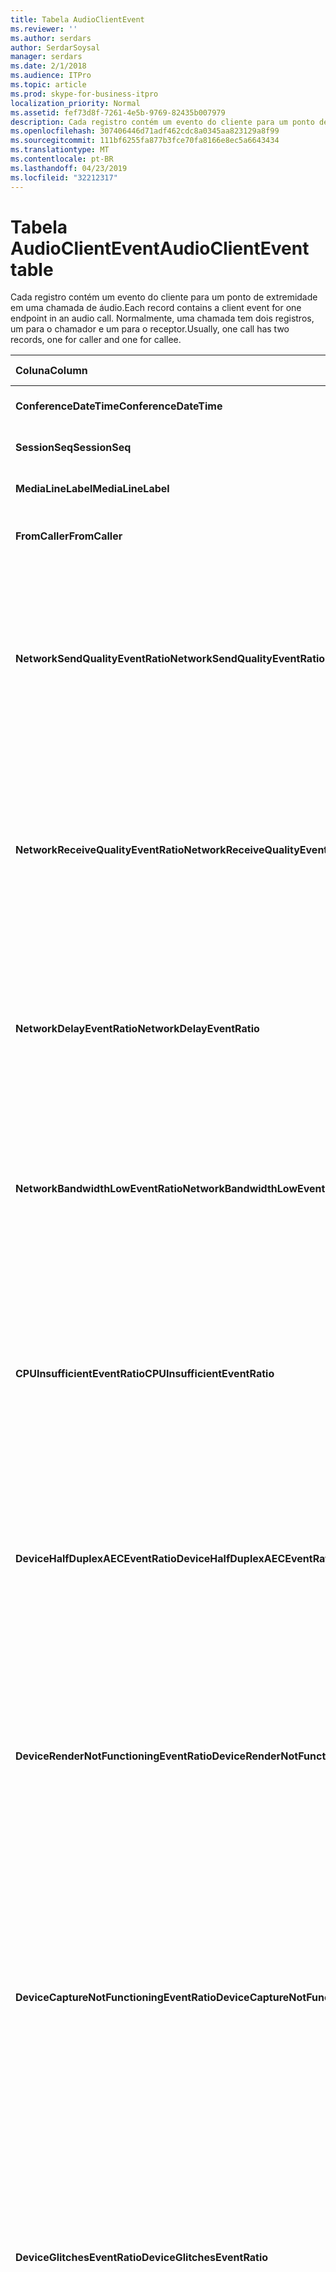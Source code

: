 ```yaml
---
title: Tabela AudioClientEvent
ms.reviewer: ''
ms.author: serdars
author: SerdarSoysal
manager: serdars
ms.date: 2/1/2018
ms.audience: ITPro
ms.topic: article
ms.prod: skype-for-business-itpro
localization_priority: Normal
ms.assetid: fef73d8f-7261-4e5b-9769-82435b007979
description: Cada registro contém um evento do cliente para um ponto de extremidade em uma chamada de áudio. Normalmente, uma chamada tem dois registros, um para o chamador e um para o receptor.
ms.openlocfilehash: 307406446d71adf462cdc8a0345aa823129a8f99
ms.sourcegitcommit: 111bf6255fa877b3fce70fa8166e8ec5a6643434
ms.translationtype: MT
ms.contentlocale: pt-BR
ms.lasthandoff: 04/23/2019
ms.locfileid: "32212317"
---
```

# <a name="audioclientevent-table"></a><span data-ttu-id="a7abc-104">Tabela AudioClientEvent</span><span class="sxs-lookup"><span data-stu-id="a7abc-104">AudioClientEvent table</span></span>
 
<span data-ttu-id="a7abc-105">Cada registro contém um evento do cliente para um ponto de extremidade em uma chamada de áudio.</span><span class="sxs-lookup"><span data-stu-id="a7abc-105">Each record contains a client event for one endpoint in an audio call.</span></span> <span data-ttu-id="a7abc-106">Normalmente, uma chamada tem dois registros, um para o chamador e um para o receptor.</span><span class="sxs-lookup"><span data-stu-id="a7abc-106">Usually, one call has two records, one for caller and one for callee.</span></span>
  
|<span data-ttu-id="a7abc-107">**Coluna**</span><span class="sxs-lookup"><span data-stu-id="a7abc-107">**Column**</span></span>|<span data-ttu-id="a7abc-108">**Tipo de dados**</span><span class="sxs-lookup"><span data-stu-id="a7abc-108">**Data Type**</span></span>|<span data-ttu-id="a7abc-109">**Chave/índice**</span><span class="sxs-lookup"><span data-stu-id="a7abc-109">**Key/Index**</span></span>|<span data-ttu-id="a7abc-110">**Detalhes**</span><span class="sxs-lookup"><span data-stu-id="a7abc-110">**Details**</span></span>|
|:-----|:-----|:-----|:-----|
|<span data-ttu-id="a7abc-111">**ConferenceDateTime**</span><span class="sxs-lookup"><span data-stu-id="a7abc-111">**ConferenceDateTime**</span></span> <br/> |<span data-ttu-id="a7abc-112">datetime</span><span class="sxs-lookup"><span data-stu-id="a7abc-112">datetime</span></span>  <br/> |<span data-ttu-id="a7abc-113">Primária</span><span class="sxs-lookup"><span data-stu-id="a7abc-113">Primary</span></span>  <br/> |<span data-ttu-id="a7abc-114">Referenciado de [MediaLine table](medialine-0.md).</span><span class="sxs-lookup"><span data-stu-id="a7abc-114">Referenced from the [MediaLine table](medialine-0.md).</span></span>  <br/> |
|<span data-ttu-id="a7abc-115">**SessionSeq**</span><span class="sxs-lookup"><span data-stu-id="a7abc-115">**SessionSeq**</span></span> <br/> |<span data-ttu-id="a7abc-116">int</span><span class="sxs-lookup"><span data-stu-id="a7abc-116">int</span></span>  <br/> |<span data-ttu-id="a7abc-117">Primária</span><span class="sxs-lookup"><span data-stu-id="a7abc-117">Primary</span></span>  <br/> |<span data-ttu-id="a7abc-118">Referenciado de [MediaLine table](medialine-0.md).</span><span class="sxs-lookup"><span data-stu-id="a7abc-118">Referenced from the [MediaLine table](medialine-0.md).</span></span>  <br/> |
|<span data-ttu-id="a7abc-119">**MediaLineLabel**</span><span class="sxs-lookup"><span data-stu-id="a7abc-119">**MediaLineLabel**</span></span> <br/> |<span data-ttu-id="a7abc-120">tinyint</span><span class="sxs-lookup"><span data-stu-id="a7abc-120">tinyint</span></span>  <br/> |<span data-ttu-id="a7abc-121">Primária</span><span class="sxs-lookup"><span data-stu-id="a7abc-121">Primary</span></span>  <br/> |<span data-ttu-id="a7abc-122">Referenciado de [MediaLine table](medialine-0.md).</span><span class="sxs-lookup"><span data-stu-id="a7abc-122">Referenced from the [MediaLine table](medialine-0.md).</span></span>  <br/> |
|<span data-ttu-id="a7abc-123">**FromCaller**</span><span class="sxs-lookup"><span data-stu-id="a7abc-123">**FromCaller**</span></span> <br/> |<span data-ttu-id="a7abc-124">bit</span><span class="sxs-lookup"><span data-stu-id="a7abc-124">bit</span></span>  <br/> |<span data-ttu-id="a7abc-125">Primária</span><span class="sxs-lookup"><span data-stu-id="a7abc-125">Primary</span></span>  <br/> |<span data-ttu-id="a7abc-126">0: dados do receptor</span><span class="sxs-lookup"><span data-stu-id="a7abc-126">0: Callee's data</span></span>  <br/> <span data-ttu-id="a7abc-127">1: dados do chamador</span><span class="sxs-lookup"><span data-stu-id="a7abc-127">1: Caller's data</span></span>  <br/> |
|<span data-ttu-id="a7abc-128">**NetworkSendQualityEventRatio**</span><span class="sxs-lookup"><span data-stu-id="a7abc-128">**NetworkSendQualityEventRatio**</span></span> <br/> |<span data-ttu-id="a7abc-129">decimal(5,2)</span><span class="sxs-lookup"><span data-stu-id="a7abc-129">decimal(5,2)</span></span>  <br/> | <br/> |<span data-ttu-id="a7abc-130">Porcentagem da sessão que o evento NetworkSendQuality foi acionado para o estado 'Ruim'.</span><span class="sxs-lookup"><span data-stu-id="a7abc-130">Percentage of session the NetworkSendQuality event was fired for 'Bad' state.</span></span>  <br/> <span data-ttu-id="a7abc-131">Qualidade da rede em termos de perda de pacote ou jitter é grave e afeta a qualidade do áudio que está sendo enviada.</span><span class="sxs-lookup"><span data-stu-id="a7abc-131">Network quality in terms of jitter or packet loss is severe and impacting the quality of audio being sent.</span></span>  <br/> |
|<span data-ttu-id="a7abc-132">**NetworkReceiveQualityEventRatio**</span><span class="sxs-lookup"><span data-stu-id="a7abc-132">**NetworkReceiveQualityEventRatio**</span></span> <br/> |<span data-ttu-id="a7abc-133">decimal(5,2)</span><span class="sxs-lookup"><span data-stu-id="a7abc-133">decimal(5,2)</span></span>  <br/> | <br/> |<span data-ttu-id="a7abc-134">Porcentagem da sessão que o evento ReceiveSendQuality foi acionado para o estado 'Ruim'.</span><span class="sxs-lookup"><span data-stu-id="a7abc-134">Percentage of session the ReceiveSendQuality event was fired for 'Bad' state.</span></span>  <br/> <span data-ttu-id="a7abc-135">Qualidade da rede em termos de perda de pacote ou jitter é grave e afeta a qualidade do áudio que está sendo recebido.</span><span class="sxs-lookup"><span data-stu-id="a7abc-135">Network quality in terms of jitter or packet loss is severe and impacting the quality of audio being received.</span></span>  <br/> |
|<span data-ttu-id="a7abc-136">**NetworkDelayEventRatio**</span><span class="sxs-lookup"><span data-stu-id="a7abc-136">**NetworkDelayEventRatio**</span></span> <br/> |<span data-ttu-id="a7abc-137">decimal(5,2)</span><span class="sxs-lookup"><span data-stu-id="a7abc-137">decimal(5,2)</span></span>  <br/> | <br/> |<span data-ttu-id="a7abc-138">Porcentagem da sessão que o evento atraso foi acionado para o estado 'Ruim'.</span><span class="sxs-lookup"><span data-stu-id="a7abc-138">Percentage of session the Delay event was fired for 'Bad' state.</span></span> <span data-ttu-id="a7abc-139">Latência de rede é grave e afeta a experiência, impedindo a execução de comunicação interativa</span><span class="sxs-lookup"><span data-stu-id="a7abc-139">Network latency is severe and impacting the experience by preventing interactive communication</span></span>  <br/> |
|<span data-ttu-id="a7abc-140">**NetworkBandwidthLowEventRatio**</span><span class="sxs-lookup"><span data-stu-id="a7abc-140">**NetworkBandwidthLowEventRatio**</span></span> <br/> |<span data-ttu-id="a7abc-141">decimal(5,2)</span><span class="sxs-lookup"><span data-stu-id="a7abc-141">decimal(5,2)</span></span>  <br/> | <br/> |<span data-ttu-id="a7abc-142">Porcentagem da sessão que o evento LowBandwidth foi acionado para o estado 'Ruim'.</span><span class="sxs-lookup"><span data-stu-id="a7abc-142">Percentage of session the LowBandwidth event was fired for 'Bad' state.</span></span> <span data-ttu-id="a7abc-143">A largura de banda disponível é insuficiente para uma experiência aceitável de voz.</span><span class="sxs-lookup"><span data-stu-id="a7abc-143">The available bandwidth is insufficient for an acceptable voice experience.</span></span>  <br/> |
|<span data-ttu-id="a7abc-144">**CPUInsufficientEventRatio**</span><span class="sxs-lookup"><span data-stu-id="a7abc-144">**CPUInsufficientEventRatio**</span></span> <br/> |<span data-ttu-id="a7abc-145">decimal(5,2)</span><span class="sxs-lookup"><span data-stu-id="a7abc-145">decimal(5,2)</span></span>  <br/> | <br/> |<span data-ttu-id="a7abc-146">Porcentagem da sessão que o evento de CPU insuficiente foi acionado para o estado 'Ruim'.</span><span class="sxs-lookup"><span data-stu-id="a7abc-146">Percentage of session the insufficient CPU event was fired for 'Bad' state.</span></span> <span data-ttu-id="a7abc-147">Há insuficientes ciclos de CPU para processamento com as modalidades atuais e aplicativos em uso.</span><span class="sxs-lookup"><span data-stu-id="a7abc-147">There are insufficient CPU cycles for processing with the current modalities and applications in use.</span></span> <span data-ttu-id="a7abc-148">Isso faz com que as distorções com o canal de áudio.</span><span class="sxs-lookup"><span data-stu-id="a7abc-148">This causes distortions with the audio channel.</span></span>  <br/> |
|<span data-ttu-id="a7abc-149">**DeviceHalfDuplexAECEventRatio**</span><span class="sxs-lookup"><span data-stu-id="a7abc-149">**DeviceHalfDuplexAECEventRatio**</span></span> <br/> |<span data-ttu-id="a7abc-150">decimal(5,2)</span><span class="sxs-lookup"><span data-stu-id="a7abc-150">decimal(5,2)</span></span>  <br/> | <br/> |<span data-ttu-id="a7abc-151">Porcentagem da sessão que o evento DeviceHalfDuplexAEC foi acionado para o estado 'Ruim'.</span><span class="sxs-lookup"><span data-stu-id="a7abc-151">Percentage of session the DeviceHalfDuplexAEC event was fired for 'Bad' state.</span></span> <span data-ttu-id="a7abc-152">Para evitar o eco, o sistema tem entrar half duplex.</span><span class="sxs-lookup"><span data-stu-id="a7abc-152">In order to prevent echo, the system has enter half duplex.</span></span>  <br/> |
|<span data-ttu-id="a7abc-153">**DeviceRenderNotFunctioningEventRatio**</span><span class="sxs-lookup"><span data-stu-id="a7abc-153">**DeviceRenderNotFunctioningEventRatio**</span></span> <br/> |<span data-ttu-id="a7abc-154">decimal(5,2)</span><span class="sxs-lookup"><span data-stu-id="a7abc-154">decimal(5,2)</span></span>  <br/> | <br/> |<span data-ttu-id="a7abc-155">Porcentagem da sessão que o evento DeviceRenderNotFunctioning foi acionado para o estado 'Ruim'.</span><span class="sxs-lookup"><span data-stu-id="a7abc-155">Percentage of session the DeviceRenderNotFunctioning event was fired for 'Bad' state.</span></span> <span data-ttu-id="a7abc-156">O dispositivo de renderização sendo utilizado para a sessão não está funcionando corretamente.</span><span class="sxs-lookup"><span data-stu-id="a7abc-156">The render device currently being used for the session is not functioning correctly.</span></span> <span data-ttu-id="a7abc-157">Isso pode causar problemas de áudio unidirecionais.</span><span class="sxs-lookup"><span data-stu-id="a7abc-157">This can cause one-way audio issues.</span></span>  <br/> |
|<span data-ttu-id="a7abc-158">**DeviceCaptureNotFunctioningEventRatio**</span><span class="sxs-lookup"><span data-stu-id="a7abc-158">**DeviceCaptureNotFunctioningEventRatio**</span></span> <br/> |<span data-ttu-id="a7abc-159">decimal(5,2)</span><span class="sxs-lookup"><span data-stu-id="a7abc-159">decimal(5,2)</span></span>  <br/> | <br/> |<span data-ttu-id="a7abc-160">Porcentagem da sessão que o evento DeviceCaptureNotFunctioning foi acionado para o estado 'Ruim'.</span><span class="sxs-lookup"><span data-stu-id="a7abc-160">Percentage of session the DeviceCaptureNotFunctioning event was fired for 'Bad' state.</span></span> <span data-ttu-id="a7abc-161">O dispositivo de captura sendo utilizado para a sessão não está funcionando corretamente.</span><span class="sxs-lookup"><span data-stu-id="a7abc-161">The capture device currently being used for the session is not functioning correctly.</span></span> <span data-ttu-id="a7abc-162">Isso pode causar problemas de áudio unidirecionais.</span><span class="sxs-lookup"><span data-stu-id="a7abc-162">This can cause one-way audio issues.</span></span>  <br/> |
|<span data-ttu-id="a7abc-163">**DeviceGlitchesEventRatio**</span><span class="sxs-lookup"><span data-stu-id="a7abc-163">**DeviceGlitchesEventRatio**</span></span> <br/> |<span data-ttu-id="a7abc-164">decimal(5,2)</span><span class="sxs-lookup"><span data-stu-id="a7abc-164">decimal(5,2)</span></span>  <br/> | <br/> |<span data-ttu-id="a7abc-165">Porcentagem da sessão que o evento DeviceGlitches foi acionado para o estado 'Ruim'.</span><span class="sxs-lookup"><span data-stu-id="a7abc-165">Percentage of session the DeviceGlitches event was fired for 'Bad' state.</span></span> <span data-ttu-id="a7abc-166">Há falhas graves no processamento de áudio que está causando distorções.</span><span class="sxs-lookup"><span data-stu-id="a7abc-166">There are severe glitches in the rendering of audio which is causing distortions.</span></span> <span data-ttu-id="a7abc-167">Esses problemas podem ser causados por problemas de driver, tempestade de chamadas (DPC) procedimento adiada (drivers) e alto uso da CPU.</span><span class="sxs-lookup"><span data-stu-id="a7abc-167">These glitches can be caused by driver issues, deferred procedure calls (DPC) storm (drivers), and high CPU usage.</span></span>  <br/> |
|<span data-ttu-id="a7abc-168">**DeviceLowSNREventRatio**</span><span class="sxs-lookup"><span data-stu-id="a7abc-168">**DeviceLowSNREventRatio**</span></span> <br/> |<span data-ttu-id="a7abc-169">decimal(5,2)</span><span class="sxs-lookup"><span data-stu-id="a7abc-169">decimal(5,2)</span></span>  <br/> | <br/> |<span data-ttu-id="a7abc-170">Porcentagem da sessão que o evento DeviceLowSNR foi acionado para o estado 'Ruim'.</span><span class="sxs-lookup"><span data-stu-id="a7abc-170">Percentage of session the DeviceLowSNR event was fired for 'Bad' state.</span></span> <span data-ttu-id="a7abc-171">A qualidade de captura é muito fraco, seja com muito ruído ou o usuário está falando muito longe do microfone.</span><span class="sxs-lookup"><span data-stu-id="a7abc-171">The capture quality is very poor, either very noisy or user is talking too far away from the microphone.</span></span> <span data-ttu-id="a7abc-172">Isso fará com que as distorções.</span><span class="sxs-lookup"><span data-stu-id="a7abc-172">This will cause distortions.</span></span>  <br/> |
|<span data-ttu-id="a7abc-173">**DeviceLowSpeechLevelEventRatio**</span><span class="sxs-lookup"><span data-stu-id="a7abc-173">**DeviceLowSpeechLevelEventRatio**</span></span> <br/> |<span data-ttu-id="a7abc-174">decimal(5,2)</span><span class="sxs-lookup"><span data-stu-id="a7abc-174">decimal(5,2)</span></span>  <br/> | <br/> |<span data-ttu-id="a7abc-175">Porcentagem da sessão que o evento DeviceLowSpeechLevel foi acionado para o estado 'Ruim'.</span><span class="sxs-lookup"><span data-stu-id="a7abc-175">Percentage of session the DeviceLowSpeechLevel event was fired for 'Bad' state.</span></span> <span data-ttu-id="a7abc-176">Nível de fala do usuário é muito baixo e o sistema não é possível aumentá-lo qualquer ainda mais.</span><span class="sxs-lookup"><span data-stu-id="a7abc-176">User's speech level is too low and the system cannot increase it any further.</span></span> <span data-ttu-id="a7abc-177">Isso pode fazer com que as distorções ou percebido como áudio unidirecional.</span><span class="sxs-lookup"><span data-stu-id="a7abc-177">This can either cause distortions or perceived as one-way audio.</span></span>  <br/> |
|<span data-ttu-id="a7abc-178">**DeviceClippingEventRatio**</span><span class="sxs-lookup"><span data-stu-id="a7abc-178">**DeviceClippingEventRatio**</span></span> <br/> |<span data-ttu-id="a7abc-179">Decimal(5,2)</span><span class="sxs-lookup"><span data-stu-id="a7abc-179">Decimal(5,2)</span></span>  <br/> | <br/> |<span data-ttu-id="a7abc-180">Porcentagem da sessão que o evento DeviceClipping foi acionado para o estado 'Ruim'.</span><span class="sxs-lookup"><span data-stu-id="a7abc-180">Percentage of session the DeviceClipping event was fired for 'Bad' state.</span></span>  <br/> <span data-ttu-id="a7abc-181">Quando a fala perto ponta recorta o microfone, extremidade oposta ouve distorção devido ao recorte.</span><span class="sxs-lookup"><span data-stu-id="a7abc-181">When near-end speech clips the microphone, far-end hears distortion due to clipping.</span></span> <span data-ttu-id="a7abc-182">É importante evitar distorção do microfone perto-end.</span><span class="sxs-lookup"><span data-stu-id="a7abc-182">It is important to avoid near-end microphone clipping.</span></span>  <br/> |
|<span data-ttu-id="a7abc-183">**DeviceEchoEventRatio**</span><span class="sxs-lookup"><span data-stu-id="a7abc-183">**DeviceEchoEventRatio**</span></span> <br/> |<span data-ttu-id="a7abc-184">decimal(5,2)</span><span class="sxs-lookup"><span data-stu-id="a7abc-184">decimal(5,2)</span></span>  <br/> | <br/> |<span data-ttu-id="a7abc-185">Porcentagem da sessão que o evento DeviceEchoEvent foi acionado para o estado 'Ruim'.</span><span class="sxs-lookup"><span data-stu-id="a7abc-185">Percentage of session the DeviceEchoEvent event was fired for 'Bad' state.</span></span> <span data-ttu-id="a7abc-186">Instalação ou dispositivo está causando eco além da capacidade do sistema para compensar.</span><span class="sxs-lookup"><span data-stu-id="a7abc-186">Device or setup is causing echo beyond the ability of the system to compensate.</span></span>  <br/> |
|<span data-ttu-id="a7abc-187">**DeviceNearEndToEchoRatioEventRatio**</span><span class="sxs-lookup"><span data-stu-id="a7abc-187">**DeviceNearEndToEchoRatioEventRatio**</span></span> <br/> |<span data-ttu-id="a7abc-188">decimal(5,2)</span><span class="sxs-lookup"><span data-stu-id="a7abc-188">decimal(5,2)</span></span>  <br/> | <br/> |<span data-ttu-id="a7abc-189">Porcentagem da sessão que o evento DeviceNearEndToEchoRatio foi acionado para o estado 'Ruim'.</span><span class="sxs-lookup"><span data-stu-id="a7abc-189">Percentage of session the DeviceNearEndToEchoRatio event was fired for 'Bad' state.</span></span> <span data-ttu-id="a7abc-190">Fala do usuário é muito baixa em comparação com o eco sendo capturado que afeta a experiência de usuários porque ele limitará como é fácil interrompam um usuário.</span><span class="sxs-lookup"><span data-stu-id="a7abc-190">The user's speech is too low compared to the echo being captured which impacts the users experience because it limits how easy it is to interrupt a user.</span></span> <span data-ttu-id="a7abc-191">Reduzir o volume do alto-falante, mova o mais próximo do microfone para o talker.</span><span class="sxs-lookup"><span data-stu-id="a7abc-191">Reduce speaker volume, move the microphone closer to the talker.</span></span>  <br/> |
|<span data-ttu-id="a7abc-192">**DeviceMultipleEndpointsEventCount**</span><span class="sxs-lookup"><span data-stu-id="a7abc-192">**DeviceMultipleEndpointsEventCount**</span></span> <br/> |<span data-ttu-id="a7abc-193">int</span><span class="sxs-lookup"><span data-stu-id="a7abc-193">int</span></span>  <br/> ||<span data-ttu-id="a7abc-194">Número de vezes durante o evento DeviceMultipleEndpoints foi acionado da sessão para o estado 'Ruim'.</span><span class="sxs-lookup"><span data-stu-id="a7abc-194">Number of times during session the DeviceMultipleEndpoints event was fired for 'Bad' state.</span></span> <span data-ttu-id="a7abc-195">Vários pontos de extremidade de áudio na mesma sessão detectadas e o sistema tem recompensado, reduzindo o volume de renderização.</span><span class="sxs-lookup"><span data-stu-id="a7abc-195">Multiple audio endpoints in the same session detected and the system has compensated by reducing render volume.</span></span>  <br/> |
|<span data-ttu-id="a7abc-196">**DeviceHowlingEventCount**</span><span class="sxs-lookup"><span data-stu-id="a7abc-196">**DeviceHowlingEventCount**</span></span> <br/> |<span data-ttu-id="a7abc-197">int</span><span class="sxs-lookup"><span data-stu-id="a7abc-197">int</span></span>  <br/> | <br/> |<span data-ttu-id="a7abc-198">Número de vezes durante o evento DeviceHowlingEvent foi acionado da sessão para o estado 'Ruim'.</span><span class="sxs-lookup"><span data-stu-id="a7abc-198">Number of times during session the DeviceHowlingEvent event was fired for 'Bad' state.</span></span> <span data-ttu-id="a7abc-199">Foi detectado um loop retorno de áudio (causada por vários pontos de extremidade compartilhamento caminho de áudio).</span><span class="sxs-lookup"><span data-stu-id="a7abc-199">Audio feedback loop detected (caused by multiple endpoints sharing audio path).</span></span>  <br/> |
|<span data-ttu-id="a7abc-200">**DeviceRenderZeroVolumeEventRatio**</span><span class="sxs-lookup"><span data-stu-id="a7abc-200">**DeviceRenderZeroVolumeEventRatio**</span></span> <br/> |<span data-ttu-id="a7abc-201">decimal(5,2)</span><span class="sxs-lookup"><span data-stu-id="a7abc-201">decimal(5,2)</span></span>  <br/> ||<span data-ttu-id="a7abc-202">Porcentagem da sessão que o evento DeviceRenderZeroVolume foi acionado para estar no "ruim ' estado.</span><span class="sxs-lookup"><span data-stu-id="a7abc-202">Percentage of session the DeviceRenderZeroVolume event was fired for being in the "Bad' state.</span></span> <span data-ttu-id="a7abc-203">O dispositivo de renderização foi definido como zero volume.</span><span class="sxs-lookup"><span data-stu-id="a7abc-203">The render device was set to zero volume.</span></span>  <br/> <span data-ttu-id="a7abc-204">Esta coluna foi introduzida no Microsoft Lync Server 2013.</span><span class="sxs-lookup"><span data-stu-id="a7abc-204">This column was introduced in Microsoft Lync Server 2013.</span></span>  <br/> |
|<span data-ttu-id="a7abc-205">**DeviceRenderMuteEventRatio**</span><span class="sxs-lookup"><span data-stu-id="a7abc-205">**DeviceRenderMuteEventRatio**</span></span> <br/> |<span data-ttu-id="a7abc-206">decimal(5,2)</span><span class="sxs-lookup"><span data-stu-id="a7abc-206">decimal(5,2)</span></span>  <br/> ||<span data-ttu-id="a7abc-207">Porcentagem da sessão que o evento DeviceRenderMute foi acionado para estar no "ruim ' estado.</span><span class="sxs-lookup"><span data-stu-id="a7abc-207">Percentage of session the DeviceRenderMute event was fired for being in the "Bad' state.</span></span> <span data-ttu-id="a7abc-208">O dispositivo de renderização foi colocado em mudo.</span><span class="sxs-lookup"><span data-stu-id="a7abc-208">The render device was muted.</span></span>  <br/> <span data-ttu-id="a7abc-209">Esta coluna foi introduzida no Microsoft Lync Server 2013.</span><span class="sxs-lookup"><span data-stu-id="a7abc-209">This column was introduced in Microsoft Lync Server 2013.</span></span>  <br/> |
   

